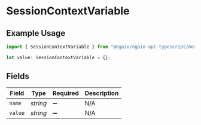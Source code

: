 # SessionContextVariable

## Example Usage

```typescript
import { SessionContextVariable } from "@egain/egain-api-typescript/models";

let value: SessionContextVariable = {};
```

## Fields

| Field              | Type               | Required           | Description        |
| ------------------ | ------------------ | ------------------ | ------------------ |
| `name`             | *string*           | :heavy_minus_sign: | N/A                |
| `value`            | *string*           | :heavy_minus_sign: | N/A                |